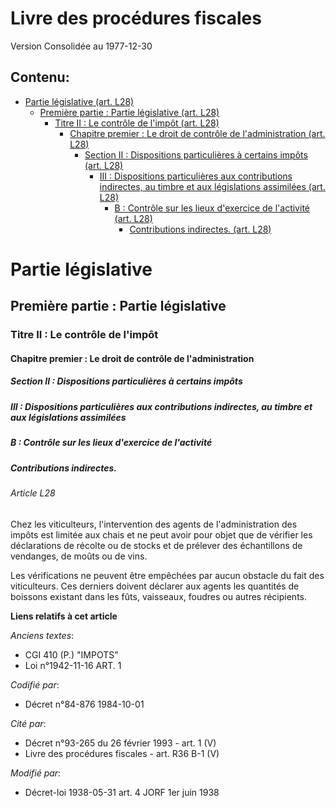 # Livre des procédures fiscales  
Version Consolidée au 1977-12-30
## Contenu: 
  - [Partie législative (art. L28)](#1)
    - [Première partie : Partie législative (art. L28)](#2)
      - [Titre II : Le contrôle de l'impôt (art. L28)](#3)
        - [Chapitre premier : Le droit de contrôle de l'administration (art. L28)](#4)
          - [Section II : Dispositions particulières à certains impôts (art. L28)](#5)
            - [III : Dispositions particulières aux contributions indirectes, au timbre et aux législations assimilées (art. L28)](#6)
              - [B : Contrôle sur les lieux d'exercice de l'activité (art. L28)](#7)
                - [Contributions indirectes. (art. L28)](#8)
# Partie législative<a id=1></a>

## Première partie : Partie législative<a id=2></a>

### Titre II : Le contrôle de l'impôt<a id=3></a>

#### Chapitre premier : Le droit de contrôle de l'administration<a id=4></a>

##### Section II : Dispositions particulières à certains impôts<a id=5></a>

##### III : Dispositions particulières aux contributions indirectes, au timbre et aux législations assimilées<a id=6></a>

##### B : Contrôle sur les lieux d'exercice de l'activité<a id=7></a>

##### Contributions indirectes.<a id=8></a>

###### Article L28

Chez les viticulteurs, l'intervention des agents de l'administration des impôts est limitée aux chais et ne peut avoir pour
objet que de vérifier les déclarations de récolte ou de stocks et de prélever des échantillons de vendanges, de moûts ou de
vins.

Les vérifications ne peuvent être empêchées par aucun obstacle du fait des viticulteurs. Ces derniers doivent déclarer aux
agents les quantités de boissons existant dans les fûts, vaisseaux, foudres ou autres récipients.

**Liens relatifs à cet article**

_Anciens textes_:

  - CGI 410 (P.) "IMPOTS"
  - Loi n°1942-11-16 ART. 1

_Codifié par_:

  - Décret n°84-876 1984-10-01

_Cité par_:

  - Décret n°93-265 du 26 février 1993 - art. 1 (V)
  - Livre des procédures fiscales - art. R36 B-1 (V)

_Modifié par_:

  - Décret-loi 1938-05-31 art. 4 JORF 1er juin 1938


